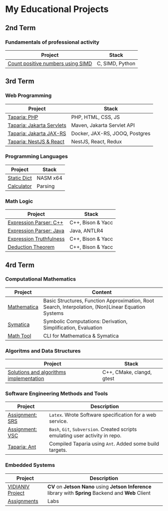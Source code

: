 # My Educational Projects

## 2nd Term

### Fundamentals of professional activity

| Project                                                                                             | Stack           |
| --------------------------------------------------------------------------------------------------- | --------------- |
| [Count positive numbers using SIMD](https://github.com/vityaman-edu/fpa-example-simd-python-module) | C, SIMD, Python |

## 3rd Term

### Web Programming
| Project                                                                           | Stack                          |
| --------------------------------------------------------------------------------- | ------------------------------ |
| [Taparia: PHP](https://github.com/vityaman-edu/web-taparia-php)                   | PHP, HTML, CSS, JS             |
| [Taparia: Jakarta Servlets](https://github.com/vityaman-edu/web-taparia-servlets) | Maven, Jakarta Servlet API     |
| [Taparia: Jakarta JAX-RS](https://github.com/vityaman-edu/web-taparia-jakarta)    | Docker, JAX-RS, JOOQ, Postgres |
| [Taparia: NestJS & React](https://github.com/vityaman-edu/web-taparia-nest-react) | NestJS, React, Redux           |

### Programming Languages
| Project                                                                                   | Stack    |
| ----------------------------------------------------------------------------------------- | -------- |
| [Static Dict](https://github.com/vityaman-edu/prog-langs-asm-static-dict)                 | NASM x64 |
| [Calculator](https://github.com/vityaman-edu/prog-langs-arithmetic-expression-calculator) | Parsing  |

### Math Logic
| Project                                                                                       | Stack             |
| --------------------------------------------------------------------------------------------- | ----------------- |
| [Expression Parser: C++](https://github.com/vityaman-edu/math-logic-expression-parser-cpp)    | C++, Bison & Yacc |
| [Expression Parser: Java](https://github.com/vityaman-edu/math-logic-expression-parser-java)  | Java, ANTLR4      |
| [Expression Truthfulness](https://github.com/vityaman-edu/math-logic-expression-truthfulness) | C++, Bison & Yacc |
| [Deduction Theorem](https://github.com/vityaman-edu/math-logic-deduction-theorem)             | C++, Bison & Yacc |

## 4rd Term

### Сomputational Mathematics
| Project                                                                           | Content                                                                                            |
| --------------------------------------------------------------------------------- | -------------------------------------------------------------------------------------------------- |
| [Mathematica](https://github.com/vityaman-edu/math-tool/tree/dev/src/Mathematica) | Basic Structures, Function Approximation, Root Search, Interpolation, (Non)Linear Equation Systems |
| [Symatica](https://github.com/vityaman-edu/math-tool/tree/dev/src/Symatica)       | Symbolic Computations: Derivation, Simplification, Evaluation                                      |
| [Math Tool](https://github.com/vityaman-edu/math-tool/tree/dev/src/App)           | CLI for Mathematica & Symatica                                                                     |

### Algoritms and Data Structures
| Project                                                                                               | Stack                     |
| ----------------------------------------------------------------------------------------------------- | ------------------------- |
| [Solutions and algorithms implementation](https://github.com/vityaman-edu/algorithms-data-structures) | C++, CMake, clangd, gtest |

### Software Engineering Methods and Tools
| Project                                                                | Description                                                             |
| ---------------------------------------------------------------------- | ----------------------------------------------------------------------- |
| [Assignment: SRS](https://github.com/vityaman-edu/semt-assignment-srs) | `Latex`. Wrote Software specification for a web service.                  |
| [Assignment: VSC](https://github.com/vityaman-edu/semt-assigment-vcs)  | `Bash`, `Git`, `Subversion`. Created scripts emulating user activity in repo. |
| [Taparia: Ant](https://github.com/vityaman-edu/semt-taparia-ant)       | Compiled Taparia using `Ant`. Added some build targets.                   |

### Embedded Systems
| Project                                                                                    | Description                                                                                             |
| ------------------------------------------------------------------------------------------ | ------------------------------------------------------------------------------------------------------- |
| [VIDIANIV Project](https://github.com/vityaman-edu/vidianiv-jetson-nano-people-detector)   | **CV** on **Jetson Nano** using **Jetson Inference** library with **Spring** Backend and **Web** Client |
| [Assignments](https://github.com/vityaman-edu/embd-assignments)                            | Labs |
